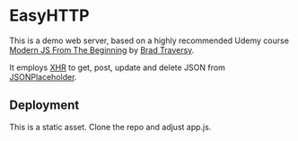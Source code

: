 # EasyHTTP

This is a demo web server, based on a highly recommended Udemy course [Modern JS From The Beginning](https://www.udemy.com/course/modern-javascript-from-the-beginning/) by [Brad Traversy](https://github.com/bradtraversy).

It employs [XHR](https://developer.mozilla.org/en-US/docs/Web/API/XMLHttpRequest) to get, post, update and delete JSON from [JSONPlaceholder](https://jsonplaceholder.typicode.com/).

## Deployment

This is a static asset. Clone the repo and adjust app.js.